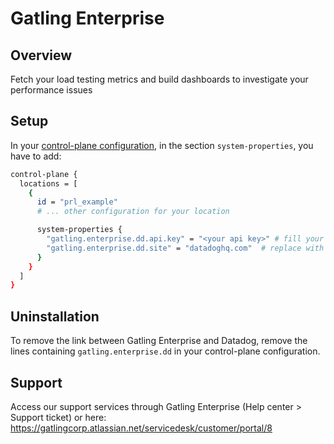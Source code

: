 # Gatling Enterprise

## Overview

Fetch your load testing metrics and build dashboards to investigate your performance issues

## Setup

In your [control-plane configuration][1], in the section `system-properties`, you have to add:

```bash
control-plane {
  locations = [
    {
      id = "prl_example"
      # ... other configuration for your location

      system-properties {
        "gatling.enterprise.dd.api.key" = "<your api key>" # fill your API key here
        "gatling.enterprise.dd.site" = "datadoghq.com"  # replace with your Datadog site
      }
    }
  ]
}
```

## Uninstallation

To remove the link between Gatling Enterprise and Datadog, remove the lines containing `gatling.enterprise.dd` in your control-plane configuration.

## Support

Access our support services through Gatling Enterprise (Help center > Support ticket) or here: https://gatlingcorp.atlassian.net/servicedesk/customer/portal/8


[1]: https://docs.gatling.io/reference/install/cloud/private-locations/introduction/